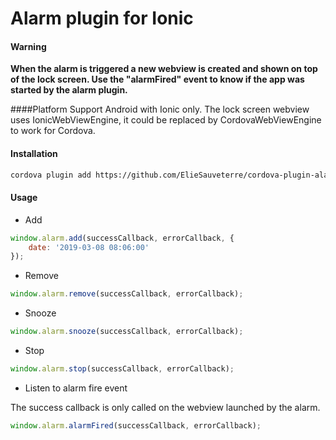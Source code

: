 Alarm plugin for Ionic
===============

#### Warning
**When the alarm is triggered a new webview is created and shown on top of the lock screen. Use the "alarmFired" event to know if the app was started by the alarm plugin.**


####Platform Support
Android with Ionic only. The lock screen webview uses IonicWebViewEngine, it could be replaced by CordovaWebViewEngine to work for Cordova.


#### Installation
```bash
cordova plugin add https://github.com/ElieSauveterre/cordova-plugin-alarm
```

#### Usage
- Add
```javascript
window.alarm.add(successCallback, errorCallback, {
    date: '2019-03-08 08:06:00'
});
```

- Remove
```javascript
window.alarm.remove(successCallback, errorCallback);
```

- Snooze
```javascript
window.alarm.snooze(successCallback, errorCallback);
```

- Stop
```javascript
window.alarm.stop(successCallback, errorCallback);
```

- Listen to alarm fire event

The success callback is only called on the webview launched by the alarm.
```javascript
window.alarm.alarmFired(successCallback, errorCallback);
```